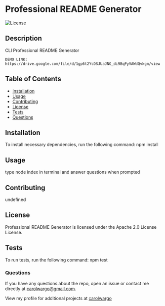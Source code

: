 # Professional README Generator

  [![License](https://img.shields.io/badge/License-Apache%202.0-blue.svg)](https://opensource.org/licenses/Apache-2.0)

## Description
CLI Professional README Generator
```
DEMO LINK: https://drive.google.com/file/d/1gp6t2YcDSJUaJNO_di9BqPyVAWdQvkgm/view
```
## Table of Contents

* [Installation](#installation)
* [Usage](#usage)
* [Contributing](#contributing)
* [License](#License)
* [Tests](#tests)
* [Questions](#questions)

## Installation
To install necessary dependencies, run the following command:
npm install

## Usage
type node index in terminal and answer questions when prompted

## Contributing
undefined

## License
Professional README Generator is licensed under the Apache 2.0 License License.


## Tests
To run tests, run the following command:
npm test

### Questions
If you have any questions about the repo, open an issue or contact me directly at [carolwargo@gmail.com](mailto:carolwargo@gmail.com). 

View my profile for additional projects at [carolwargo](https://github.com/carolwargo)